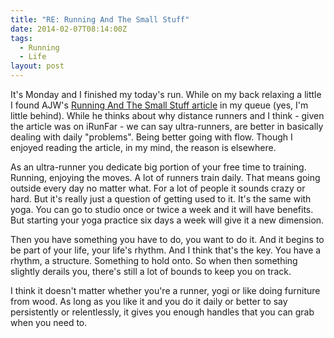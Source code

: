 ```yaml
---
title: "RE: Running And The Small Stuff"
date: 2014-02-07T08:14:00Z
tags:
  - Running
  - Life
layout: post
---
```

It's Monday and I finished my today's run. While on my back relaxing a little I found AJW's [Running And The Small Stuff article][1] in my queue (yes, I'm little behind). While he thinks about why distance runners and I think - given the article was on iRunFar - we can say ultra-runners, are better in basically dealing with daily "problems". Being better going with flow. Though I enjoyed reading the article, in my mind, the reason is elsewhere.

<!-- excerpt -->

As an ultra-runner you dedicate big portion of your free time to training. Running, enjoying the moves. A lot of runners train daily. That means going outside every day no matter what. For a lot of people it sounds crazy or hard. But it's really just a question of getting used to it. It's the same with yoga. You can go to studio once or twice a week and it will have benefits. But starting your yoga practice six days a week will give it a new dimension.

Then you have something you have to do, you want to do it. And it begins to be part of your life, your life's rhythm. And I think that's the key. You have a rhythm, a structure. Something to hold onto. So when then something slightly derails you, there's still a lot of bounds to keep you on track.

I think it doesn't matter whether you're a runner, yogi or like doing furniture from wood. As long as you like it and you do it daily or better to say persistently or relentlessly, it gives you enough handles that you can grab when you need to.

[1]: http://www.irunfar.com/2014/01/running-and-the-small-stuff.html